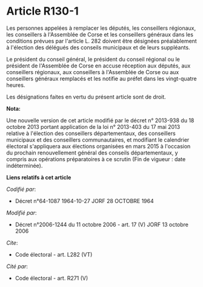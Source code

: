 # Article R130-1

Les personnes appelées à remplacer les députés, les conseillers régionaux, les conseillers à l'Assemblée de Corse et les
conseillers généraux dans les conditions prévues par l'article L. 282 doivent être désignées préalablement à l'élection des
délégués des conseils municipaux et de leurs suppléants. 

Le président du conseil général, le président du conseil régional ou le président de l'Assemblée de Corse en accuse réception
aux députés, aux conseillers régionaux, aux conseillers à l'Assemblée de Corse ou aux conseillers généraux remplacés et les
notifie au préfet dans les vingt-quatre heures. 

Les désignations faites en vertu du présent article sont de droit.

**Nota:**

Une nouvelle version de cet article modifié par le décret n° 2013-938 du 18 octobre 2013 portant application de la loi n°
2013-403 du 17 mai 2013 relative à l'élection des conseillers départementaux, des conseillers municipaux et des conseillers
communautaires, et modifiant le calendrier électoral s'appliquera aux élections organisées en mars 2015 à l'occasion du
prochain renouvellement général des conseils départementaux, y compris aux opérations préparatoires à ce scrutin (Fin de
vigueur : date indéterminée).

**Liens relatifs à cet article**

_Codifié par_:

  - Décret n°64-1087 1964-10-27 JORF 28 OCTOBRE 1964

_Modifié par_:

  - Décret n°2006-1244 du 11 octobre 2006 - art. 17 (V) JORF 13 octobre 2006

_Cite_:

  - Code électoral - art. L282 (VT)

_Cité par_:

  - Code électoral - art. R271 (V)

